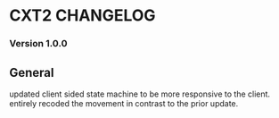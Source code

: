 # CXT2 CHANGELOG

### Version 1.0.0

## General
 updated client sided state machine to be more responsive to the client.
 entirely recoded the movement in contrast to the prior update.
